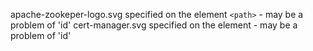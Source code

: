apache-zookeper-logo.svg	specified on the element `<path>` - may be a problem of 'id'
cert-manager.svg			specified on the element <g> - may be a problem of 'id'
